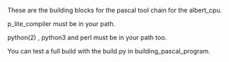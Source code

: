 These are the building blocks for the pascal tool chain for the albert_cpu.

p_lite_compiler must be in your path.

python(2) , python3 and perl must be in your path too.

You can test a full build with the build.py in building_pascal_program.
